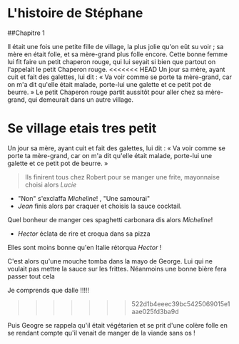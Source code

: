# L'histoire de Stéphane

##Chapitre 1

Il était une fois une petite fille de village, la plus jolie qu'on eût su voir ; sa mère en était folle, et sa mère-grand plus folle encore. Cette bonne femme lui fit faire un petit chaperon rouge, qui lui seyait si bien que partout on l'appelait le petit Chaperon rouge.
<<<<<<< HEAD
Un jour sa mère, ayant cuit et fait des galettes, lui dit : « Va voir comme se porte ta mère-grand, car on m'a dit qu'elle était malade, porte-lui une galette et ce petit pot de beurre. » Le petit Chaperon rouge partit aussitôt pour aller chez sa mère-grand, qui demeurait dans un autre village.

Se village etais  tres petit 
=======
Un jour sa mère, ayant cuit et fait des galettes, lui dit : « Va voir comme se porte ta mère-grand, car on m'a dit qu'elle était malade, porte-lui une galette et ce petit pot de beurre. »

>Ils finirent tous chez Robert pour se manger une frite, mayonnaise choisi alors *Lucie* 
- "Non" s'exclaffa *Micheline*! , "Une samourai"
- *Jean* finis alors par craquer et choisis la sauce cocktail.

Quel bonheur de manger ces spaghetti carbonara dis alors *Micheline*!

-  *Hector* éclata de rire et croqua dans sa pizza

Elles sont moins bonne qu'en Italie rétorqua *Hector* !

C'est alors qu'une mouche tomba dans la mayo de George. Lui qui ne voulait pas mettre la sauce sur les frittes. Néanmoins une bonne bière fera passer tout cela

Je comprends que dalle !!!!!

>>>>>>> 522d1b4eeec39bc5425069015e1aae025fd3ba9d

Puis Geogre se rappela qu'il était végétarien et se prit d'une colère folle en se rendant compte qu'il venait de manger de la viande sans os !

